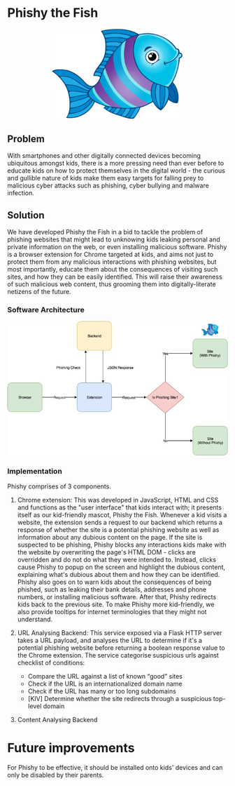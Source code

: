 # Phishy the Fish

<p align="center">
  <img width="300" alt="Phishy" src="https://github.com/jace-ys/hackjunction2019/blob/master/extension/assets/mascot.png">
</p>

## Problem

With smartphones and other digitally connected devices becoming ubiquitous amongst kids, there is a more pressing need than ever before to educate kids on how to protect themselves in the digital world - the curious and gullible nature of kids make them easy targets for falling prey to malicious cyber attacks such as phishing, cyber bullying and malware infection.

## Solution

We have developed Phishy the Fish in a bid to tackle the problem of phishing websites that might lead to unknowing kids leaking personal and private information on the web, or even installing malicious software. Phishy is a browser extension for Chrome targeted at kids, and aims not just to protect them from any malicious interactions with phishing websites, but most importantly, educate them about the consequences of visiting such sites, and how they can be easily identified. This will raise their awareness of such malicious web content, thus grooming them into digitally-literate netizens of the future.

### Software Architecture

<p align="center">
  <img width="800" alt="Architecture" src="https://github.com/jace-ys/hackjunction2019/blob/master/extension/assets/architecture.jpg">
</p>

### Implementation

Phishy comprises of 3 components.

1. Chrome extension:
   This was developed in JavaScript, HTML and CSS and functions as the "user interface" that kids interact with; it presents itself as our kid-friendly mascot, Phishy the Fish. Whenever a kid visits a website, the extension sends a request to our backend which returns a response of whether the site is a potential phishing website as well as information about any dubious content on the page.
   If the site is suspected to be phishing, Phishy blocks any interactions kids make with the website by overwriting the page's HTML DOM - clicks are overridden and do not do what they were intended to. Instead, clicks cause Phishy to popup on the screen and highlight the dubious content, explaining what's dubious about them and how they can be identified. Phishy also goes on to warn kids about the consequences of being phished, such as leaking their bank details, addresses and phone numbers, or installing malicious software. After that, Phishy redirects kids back to the previous site. To make Phishy more kid-friendly, we also provide tooltips for internet terminologies that they might not understand.

2. URL Analysing Backend:
   This service exposed via a Flask HTTP server takes a URL payload, and analyses the URL to determine if it's a potential phishing website before returning a boolean response value to the Chrome extension.
   The service categorise suspicious urls against checklist of conditions:

   - Compare the URL against a list of known “good” sites
   - Check if the URL is an internationalized domain name
   - Check if the URL has many or too long subdomains
   - [KIV] Determine whether the site redirects through a suspicious top-level domain

3. Content Analysing Backend

# Future improvements

For Phishy to be effective, it should be installed onto kids' devices and can only be disabled by their parents.
